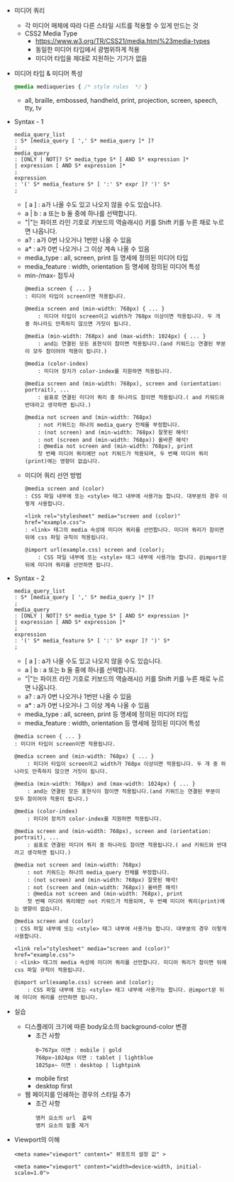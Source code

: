 * 미디어 쿼리
    * 각 미디어 매체에 따라 다른 스타일 시트를 적용할 수 있게 만드는 것
    * CSS2 Media Type
        * https://www.w3.org/TR/CSS21/media.html%23media-types
        * 동일한 미디어 타입에서 광범위하게 적용
        * 미디어 타입을 제대로 지원하는 기기가 없음

* 미디어 타입 & 미디어 특성
    ```css
    @media mediaqueries { /* style rules  */ }
    ```
    * all, braille, embossed, handheld, print, projection, screen, speech, tty, tv

* Syntax - 1
    ```
    media_query_list
    : S* [media_query [ ',' S* media_query ]* ]?
    ;
    media_query
    : [ONLY | NOT]? S* media_type S* [ AND S* expression ]*
    | expression [ AND S* expression ]*
    ;
    expression
    : '(' S* media_feature S* [ ':' S* expr ]? ')' S*
    ;
    ```
    * [ a ] : a가 나올 수도 있고 나오지 않을 수도 있습니다.
    * a | b : a 또는 b 둘 중에 하나를 선택합니다.
    * "|"는 파이프 라인 기호로 키보드의 역슬래시(\) 키를 Shift 키를 누른 채로 누르면 나옵니다.
    * a? :  a가 0번 나오거나 1번만 나올 수 있음
    * a* : a가 0번 나오거나 그 이상 계속 나올 수 있음
    * media_type : all, screen, print 등 명세에 정의된 미디어 타입
    * media_feature : width, orientation 등 명세에 정의된 미디어 특성
    * min-/max- 접두사
        ```
        @media screen { ... }
        : 미디어 타입이 screen이면 적용됩니다.

        @media screen and (min-width: 768px) { ... }
            : 미디어 타입이 screen이고 width가 768px 이상이면 적용됩니다. 두 개 중 하나라도 만족하지 않으면 거짓이 됩니다.

        @media (min-width: 768px) and (max-width: 1024px) { ... }
            : and는 연결된 모든 표현식이 참이면 적용됩니다.(and 키워드는 연결된 부분이 모두 참이어야 적용이 됩니다.)

        @media (color-index)
            : 미디어 장치가 color-index를 지원하면 적용됩니다.

        @media screen and (min-width: 768px), screen and (orientation: portrait), ...
            : 쉼표로 연결된 미디어 쿼리 중 하나라도 참이면 적용됩니다.( and 키워드와 반대라고 생각하면 됩니다.)

        @media not screen and (min-width: 768px)
            : not 키워드는 하나의 media_query 전체를 부정합니다.
            : (not screen) and (min-width: 768px) 잘못된 해석!
            : not (screen and (min-width: 768px)) 올바른 해석!
            : @media not screen and (min-width: 768px), print
            첫 번째 미디어 쿼리에만 not 키워드가 적용되며, 두 번째 미디어 쿼리(print)에는 영향이 없습니다.
        ```
    * 미디어 쿼리 선언 방법
        ```
        @media screen and (color)
        : CSS 파일 내부에 또는 <style> 태그 내부에 사용가능 합니다. 대부분의 경우 이렇게 사용합니다.

        <link rel="stylesheet" media="screen and (color)" href="example.css">
        : <link> 태그의 media 속성에 미디어 쿼리를 선언합니다. 미디어 쿼리가 참이면 뒤에 css 파일 규칙이 적용됩니다.

        @import url(example.css) screen and (color);
            : CSS 파일 내부에 또는 <style> 태그 내부에 사용가능 합니다. @import문 뒤에 미디어 쿼리를 선언하면 됩니다.
        ```

* Syntax - 2
    ```
    media_query_list
    : S* [media_query [ ',' S* media_query ]* ]?
    ;
    media_query
    : [ONLY | NOT]? S* media_type S* [ AND S* expression ]*
    | expression [ AND S* expression ]*
    ;
    expression
    : '(' S* media_feature S* [ ':' S* expr ]? ')' S*
    ;
    ```
    * [ a ] : a가 나올 수도 있고 나오지 않을 수도 있습니다.
    * a | b : a 또는 b 둘 중에 하나를 선택합니다.
    * "|"는 파이프 라인 기호로 키보드의 역슬래시(\) 키를 Shift 키를 누른 채로 누르면 나옵니다.
    * a? :  a가 0번 나오거나 1번만 나올 수 있음
    * a* : a가 0번 나오거나 그 이상 계속 나올 수 있음
    * media_type : all, screen, print 등 명세에 정의된 미디어 타입
    * media_feature : width, orientation 등 명세에 정의된 미디어 특성

    ```
    @media screen { ... }
    : 미디어 타입이 screen이면 적용됩니다.

    @media screen and (min-width: 768px) { ... }
        : 미디어 타입이 screen이고 width가 768px 이상이면 적용됩니다. 두 개 중 하나라도 만족하지 않으면 거짓이 됩니다.

    @media (min-width: 768px) and (max-width: 1024px) { ... }
        : and는 연결된 모든 표현식이 참이면 적용됩니다.(and 키워드는 연결된 부분이 모두 참이어야 적용이 됩니다.)

    @media (color-index)
        : 미디어 장치가 color-index를 지원하면 적용됩니다.

    @media screen and (min-width: 768px), screen and (orientation: portrait), ...
        : 쉼표로 연결된 미디어 쿼리 중 하나라도 참이면 적용됩니다.( and 키워드와 반대라고 생각하면 됩니다.)

    @media not screen and (min-width: 768px)
        : not 키워드는 하나의 media_query 전체를 부정합니다.
        : (not screen) and (min-width: 768px) 잘못된 해석!
        : not (screen and (min-width: 768px)) 올바른 해석!
        : @media not screen and (min-width: 768px), print
        첫 번째 미디어 쿼리에만 not 키워드가 적용되며, 두 번째 미디어 쿼리(print)에는 영향이 없습니다.
    ```
    ```
    @media screen and (color)
    : CSS 파일 내부에 또는 <style> 태그 내부에 사용가능 합니다. 대부분의 경우 이렇게 사용합니다.

    <link rel="stylesheet" media="screen and (color)" href="example.css">
    : <link> 태그의 media 속성에 미디어 쿼리를 선언합니다. 미디어 쿼리가 참이면 뒤에 css 파일 규칙이 적용됩니다.

    @import url(example.css) screen and (color);
        : CSS 파일 내부에 또는 <style> 태그 내부에 사용가능 합니다. @import문 뒤에 미디어 쿼리를 선언하면 됩니다.
    ```

* 실습
    * 디스플레이 크기에 따른 body요소의 background-color 변경
        * 조건 사항
            ```
            0~767px 이면 : mobile | gold
            768px~1024px 이면 : tablet | lightblue
            1025px~ 이면 : desktop | lightpink
            ```
        * mobile first
        * desktop first
    * 웹 페이지를 인쇄하는 경우의 스타일 추가
        * 조건 사항
            ```
            앵커 요소의 url  출력
            앵커 요소의 밑줄 제거
            ```

* Viewport의 이해
    ```
    <meta name="viewport" content=" 뷰포트의 설정 값" >
    ```
    ```
    <meta name="viewport" content="width=device-width, initial-scale=1.0">
    ```